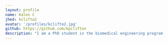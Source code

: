 ```yaml
---
layout: profile
name: Kalen C
jhed: kclifto2
avatar: '/profiles/kclifto2.jpg'
github: https://github.com/kpclifton
description: "I am a PhD student in the biomedical engineering program at JHU. Regarding research, I am interested in using math and programming to study biological spatial organization. Additionally, I am an instructor for Hopkins iGEM, an undergraduate research competition team. My other interests include plants, painting, and playing volleyball."
---
```


